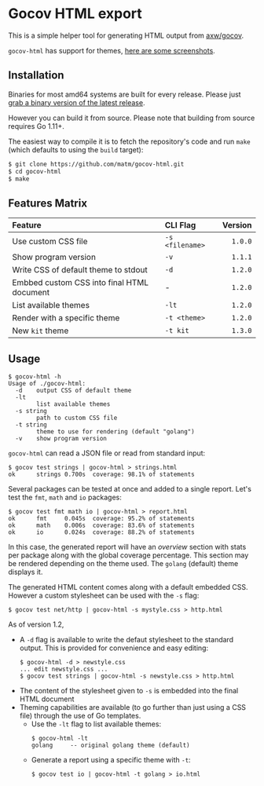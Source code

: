 # Gocov HTML export

This is a simple helper tool for generating HTML output from [axw/gocov](https://github.com/axw/gocov/).

`gocov-html` has support for themes, [here are some screenshots](themes/README.md).

## Installation

Binaries for most amd64 systems are built for every release. Please just [grab a binary version of the latest release](https://github.com/matm/gocov-html/releases).

However you can build it from source. Please note that building from source requires Go 1.11+.

The easiest way to compile it is to fetch the repository's code and run `make` (which defaults to using the `build` target):
```bash
$ git clone https://github.com/matm/gocov-html.git
$ cd gocov-html
$ make
```

## Features Matrix

Feature|CLI Flag|Version
:---|:---|---:
Use custom CSS file|`-s <filename>`|`1.0.0`
Show program version|`-v`|`1.1.1`
Write CSS of default theme to stdout|`-d`|`1.2.0`
Embbed custom CSS into final HTML document|-|`1.2.0`
List available themes|`-lt`|`1.2.0`
Render with a specific theme|`-t <theme>`|`1.2.0`
New `kit` theme |`-t kit`|`1.3.0`

## Usage

```
$ gocov-html -h
Usage of ./gocov-html:
  -d    output CSS of default theme
  -lt
        list available themes
  -s string
        path to custom CSS file
  -t string
        theme to use for rendering (default "golang")
  -v    show program version
```

`gocov-html` can read a JSON file or read from standard input:
```
$ gocov test strings | gocov-html > strings.html
ok      strings 0.700s  coverage: 98.1% of statements
```

Several packages can be tested at once and added to a single report. Let's test the `fmt`, `math` and `io` packages:
```
$ gocov test fmt math io | gocov-html > report.html
ok      fmt     0.045s  coverage: 95.2% of statements
ok      math    0.006s  coverage: 83.6% of statements
ok      io      0.024s  coverage: 88.2% of statements
```

In this case, the generated report will have an *overview* section with stats per package along with the global coverage percentage. This section may be rendered depending on the theme used. The `golang` (default) theme displays it.

The generated HTML content comes along with a default embedded CSS. However a custom stylesheet can be used with the `-s` flag:
```
$ gocov test net/http | gocov-html -s mystyle.css > http.html
```

As of version 1.2,
- A `-d` flag is available to write the defaut stylesheet to the standard output. This is provided for convenience and easy editing:
  ```
  $ gocov-html -d > newstyle.css
  ... edit newstyle.css ...
  $ gocov test strings | gocov-html -s newstyle.css > http.html
  ```
- The content of the stylesheet given to `-s` is embedded into the final HTML document
- Theming capabilities are available (to go further than just using a CSS file) through the use of Go templates.
  - Use the `-lt` flag to list available themes:
    ```
    $ gocov-html -lt
    golang     -- original golang theme (default)
    ```
  - Generate a report using a specific theme with `-t`:
    ```
    $ gocov test io | gocov-html -t golang > io.html
    ```
